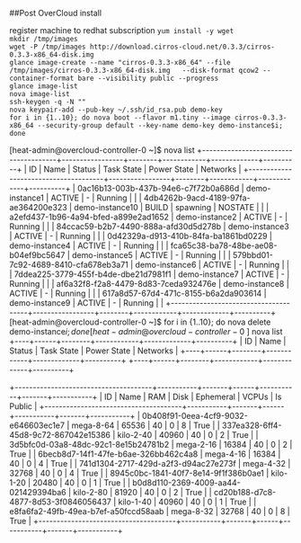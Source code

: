 ##Post OverCloud install

register machine to redhat subscription
`yum install -y wget`  
`mkdir /tmp/images`  
`wget -P /tmp/images http://download.cirros-cloud.net/0.3.3/cirros-0.3.3-x86_64-disk.img`  
`glance image-create --name "cirros-0.3.3-x86_64" --file /tmp/images/cirros-0.3.3-x86_64-disk.img   --disk-format qcow2 --container-format bare --visibility public --progress`  
`glance image-list`  
`nova image-list`  
`ssh-keygen -q -N ""`  
`nova keypair-add --pub-key ~/.ssh/id_rsa.pub demo-key`  
`for i in {1..10}; do nova boot --flavor m1.tiny --image cirros-0.3.3-x86_64 --security-group default --key-name demo-key demo-instance$i; done`  

[heat-admin@overcloud-controller-0 ~]$ nova list
+--------------------------------------+-----------------+--------+------------+-------------+----------+
| ID                                   | Name            | Status | Task State | Power State | Networks |
+--------------------------------------+-----------------+--------+------------+-------------+----------+
| 0ac16b13-003b-437b-94e6-c7f72b0a686d | demo-instance1  | ACTIVE | -          | Running     |          |
| 4db4262b-9acd-4189-97fa-ae364200e323 | demo-instance10 | BUILD  | spawning   | NOSTATE     |          |
| a2efd437-1b96-4a94-bfed-a899e2ad1652 | demo-instance2  | ACTIVE | -          | Running     |          |
| 84ccac59-b2b7-4490-888a-afd30d5d278b | demo-instance3  | ACTIVE | -          | Running     |          |
| 0d42329a-d913-410b-84fa-ba1861bd0229 | demo-instance4  | ACTIVE | -          | Running     |          |
| fca65c38-ba78-48be-ae08-b04ef9bc5647 | demo-instance5  | ACTIVE | -          | Running     |          |
| 579bbd01-7c92-4689-8410-cfa678eb3a71 | demo-instance6  | ACTIVE | -          | Running     |          |
| 7ddea225-3779-455f-b4de-dbe21d7981f1 | demo-instance7  | ACTIVE | -          | Running     |          |
| af6a32f8-f2a8-4479-8d83-7ceda932476e | demo-instance8  | ACTIVE | -          | Running     |          |
| 617a8d57-67d4-471c-8155-b6a2da903614 | demo-instance9  | ACTIVE | -          | Running     |          |
+--------------------------------------+-----------------+--------+------------+-------------+----------+
[heat-admin@overcloud-controller-0 ~]$ for i in {1..10}; do nova delete demo-instance$i; done
[heat-admin@overcloud-controller-0 ~]$ nova list
+----+------+--------+------------+-------------+----------+
| ID | Name | Status | Task State | Power State | Networks |
+----+------+--------+------------+-------------+----------+
+----+------+--------+------------+-------------+----------+

+--------------------------------------+-----------+-------+------+-----------+-------+-----------+
| ID                                   | Name      |   RAM | Disk | Ephemeral | VCPUs | Is Public |
+--------------------------------------+-----------+-------+------+-----------+-------+-----------+
| 0b408f91-0eea-4cf9-9032-e646603ec1e7 | mega-8-64 | 65536 |   40 |         0 |     8 | True      |
| 337ea328-6ff4-45d8-9c72-867042e15386 | kilo-2-40 | 40960 |   40 |         0 |     2 | True      |
| 3d5bfc0d-03a8-48dc-92c1-8e15b24781b2 | mega-2-16 | 16384 |   40 |         0 |     2 | True      |
| 6becb8d7-14f1-47fe-b6ae-326bb462c4a8 | mega-4-16 | 16384 |   40 |         0 |     4 | True      |
| 741d1304-2717-429d-a2f3-d94ac27e273f | mega-4-32 | 32768 |   40 |         0 |     4 | True      |
| 8945c0bc-1841-40f7-8e14-9f1f386b0ae1 | kilo-1-20 | 20480 |   40 |         0 |     1 | True      |
| b0d8d110-2369-4009-aa44-021429394ba6 | kilo-2-80 | 81920 |   40 |         0 |     2 | True      |
| cd20b188-d7c8-4877-8d53-3f0846056437 | kilo-1-40 | 40960 |   40 |         0 |     1 | True      |
| e8fa6fa2-49fb-49ea-b7ef-a50fccd58aab | mega-8-32 | 32768 |   40 |         0 |     8 | True      |
+--------------------------------------+-----------+-------+------+-----------+-------+-----------+

